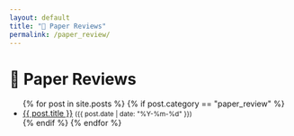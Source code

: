 ```yaml
---
layout: default
title: "📄 Paper Reviews"
permalink: /paper_review/
---
```


<h1>📄 Paper Reviews</h1>

<ul>
  {% for post in site.posts %}
    {% if post.category == "paper_review" %}
      <li>
        <a href="{{ post.url }}">{{ post.title }}</a> <small>({{ post.date | date: "%Y-%m-%d" }})</small>
      </li>
    {% endif %}
  {% endfor %}
</ul>
